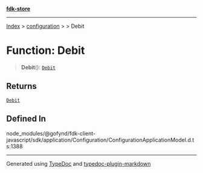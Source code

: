 [**fdk-store**](../../../README.md)
***

[Index](../../../API.md) > [configuration](../../README.md) > [<internal>](../README.md) > Debit

# Function: Debit

> **Debit**(): [`Debit`](../type-aliases/type-alias.Debit.md)

## Returns

[`Debit`](../type-aliases/type-alias.Debit.md)

## Defined In

node\_modules/@gofynd/fdk-client-javascript/sdk/application/Configuration/ConfigurationApplicationModel.d.ts:1388

***
Generated using [TypeDoc](https://typedoc.org/) and [typedoc-plugin-markdown](https://www.npmjs.com/package/typedoc-plugin-markdown)
